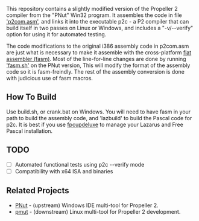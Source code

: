 This repository contains a slightly modified version of the Propeller 2 compiler from the "PNut" Win32 program. It assembles the code in file ['p2com.asm'](p2com.asm), and links it into the executable p2c - a P2 compiler that can build itself in two passes on Linux or Windows, and includes a "-v/--verify" option for using it for automated testing.

The code modifications to the original i386 assembly code in p2com.asm are just what is necessary to make it assemble with the cross-platform [flat assembler (fasm)](http://flatassembler.net). Most of the line-for-line changes are done by running ['fasm.sh'](fasm.sh) on the PNut version, This will modify the format of the assembly code so it is fasm-freindly. The rest of the assembly conversion is done with judicious use of fasm macros.

How To Build
------------

Use build.sh, or crank.bat on Windows. You will need to have fasm in your path to build the assembly code, and 'lazbuild' to build the Pascal code for p2c. It is best if you use [fpcupdeluxe](https://github.com/LongDirtyAnimAlf/fpcupdeluxe/releases) to manage your Lazarus and Free Pascal installation.

TODO
----

- [ ] Automated functional tests using p2c --verify mode
- [ ] Compatibility with x64 ISA and binaries

Related Projects
----------------

- [PNut](https://github.com/parallaxinc/P2_PNut_Public) - (upstream) Windows IDE multi-tool for Propeller 2.
- [pmut](https://github.com/BrianHoldsworth/pmut) - (downstream) Linux multi-tool for Propeller 2 development.
